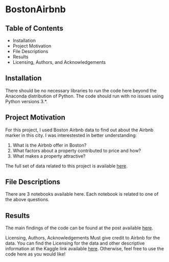 # BostonAirbnb
## Table of Contents
* Installation
* Project Motivation
* File Descriptions
* Results
* Licensing, Authors, and Acknowledgements

## Installation
There should be no necessary libraries to run the code here beyond the Anaconda distribution of Python. 
The code should run with no issues using Python versions 3.*.

## Project Motivation
For this project, I used Boston Airbnb data to find out about the Airbnb marker in this city. 
I was interestested in better understanding:
1. What is the Airbnb offer in Boston?
2. What factors about a property contributed to price and how?
3. What makes a property attractive?

The full set of data related to this project is available [here](https://www.kaggle.com/airbnb/boston). 

## File Descriptions
There are 3 notebooks available here. Each notebook is related to one of the above questions. 

## Results
The main findings of the code can be found at the post available [here](https://medium.com/@marija.e2/airbnb-boston-how-people-choose-where-to-stay-7f58b1697414).

Licensing, Authors, Acknowledgements
Must give credit to Airbnb for the data. You can find the Licensing for the data and other descriptive information at the Kaggle link available [here](https://www.kaggle.com/airbnb/boston). Otherwise, feel free to use the code here as you would like!
